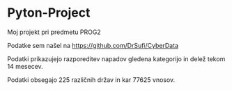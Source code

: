 # Pyton-Project
Moj projekt pri predmetu PROG2

Podatke sem našel na https://github.com/DrSufi/CyberData

Podatki prikazujejo razporeditev napadov gledena kategorijo in delež tekom 14 mesecev.

Podatki obsegajo 225 različnih držav in kar 77625 vnosov.
